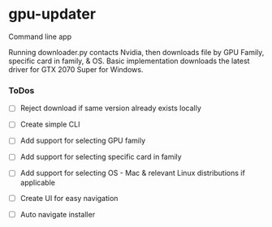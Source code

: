 # gpu-updater
Command line app

Running downloader.py contacts Nvidia, then downloads file by GPU Family, specific card in family, & OS. Basic implementation downloads the latest driver for GTX 2070 Super for Windows.

### ToDos
* [ ] Reject download if same version already exists locally
* [ ] Create simple CLI
* [ ] Add support for selecting GPU family
* [ ] Add support for selecting specific card in family
* [ ] Add support for selecting OS - Mac & relevant Linux distributions if applicable
* [ ] Create UI for easy navigation
* [ ] Auto navigate installer

